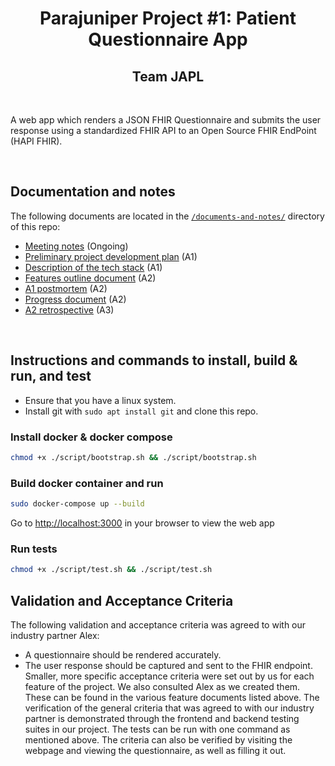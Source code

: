 <h1 align="center">Parajuniper Project #1: Patient Questionnaire App</h1>
<h2 align="center">Team JAPL</h2>

<br/>

A web app which renders a JSON FHIR Questionnaire and submits the user response using a standardized FHIR API to an Open Source FHIR EndPoint (HAPI FHIR).

<br/>

## Documentation and notes
The following documents are located in the [`/documents-and-notes/`](documents-and-notes/) directory of this repo:
-  [Meeting notes](documents-and-notes/meeting-notes.md) (Ongoing)
-  [Preliminary project development plan](documents-and-notes/project-dev-plan.md) (A1)
-  [Description of the tech stack](documents-and-notes/tech-stack.md) (A1)
-  [Features outline document](documents-and-notes/features.md) (A2)
-  [A1 postmortem](documents-and-notes/a1-postmortem.md) (A2)
-  [Progress document](documents-and-notes/progress.md) (A2)
-  [A2 retrospective](documents-and-notes/a2-retrospective.md) (A3)

<br/>

## Instructions and commands to install, build & run, and test

- Ensure that you have a linux system.
- Install git with `sudo apt install git` and clone this repo.

### Install docker & docker compose

```bash
chmod +x ./script/bootstrap.sh && ./script/bootstrap.sh
```

### Build docker container and run

```bash
sudo docker-compose up --build
```

Go to [http://localhost:3000](http://localhost:3000) in your browser to view the web app

### Run tests

```bash
chmod +x ./script/test.sh && ./script/test.sh
```


## Validation and Acceptance Criteria

The following validation and acceptance criteria was agreed to with our industry partner Alex:
- A questionnaire should be rendered accurately.
- The user response should be captured and sent to the FHIR endpoint.
Smaller, more specific acceptance criteria were set out by us for each feature of the project. We also consulted Alex as we created them. These can be found in the various feature documents listed above.
The verification of the general criteria that was agreed to with our industry partner is demonstrated through the frontend and backend testing suites in our project. The tests can be run with one command as mentioned above. The criteria can also be verified by visiting the webpage and viewing the questionnaire, as well as filling it out. 
